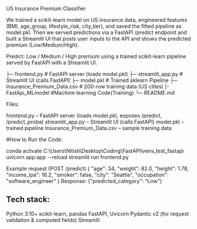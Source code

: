 US Insurance Premium Classifier 

We trained a scikit-learn model on US insurance data, engineered features (BMI, age_group, lifestyle_risk, city_tier), and saved the fitted pipeline as model.pkl.
Then we served predictions via a FastAPI /predict endpoint and built a Streamlit UI that posts user inputs to the API and shows the predicted premium (Low/Medium/High).

Predict: Low / Medium / High premium using a trained scikit-learn pipeline served by FastAPI with a Streamlit UI.


├─ frontend.py                 # FastAPI server (loads model.pkl)
├─ streamlit_app.py            # Streamlit UI (calls FastAPI)
├─ model.pkl                   # Trained sklearn Pipeline
├─ Insurance_Premium_Data.csv  # 200-row training data (US cities)
|-FastApi_MLmodel #Machine learning Code(Training)
└─ README.md



Files:

frontend.py – FastAPI server (loads model.pkl, exposes /predict, /predict_proba)
streamlit_app.py – Streamlit UI (calls FastAPI)
model.pkl – trained pipeline
Insurance_Premium_Data.csv – sample training data

#How to Run the Code:

conda activate C:\Users\Nitish\Desktop\Coding\FastAPI\venv_test_fastapi
uvicorn app:app --reload
streamlit run frontend.py

Example request (POST /predict)
{
  "age": 34,
  "weight": 82.0,
  "height": 1.78,
  "income_lpa": 18.2,
  "smoker": false,
  "city": "Seattle",
  "occupation": "software_engineer"
}
Response: {"predicted_category": "Low"}

Tech stack:
--------------
Python 3.10+
scikit-learn, pandas
FastAPI, Uvicorn
Pydantic v2 (for request validation & computed fields)
Streamlit


